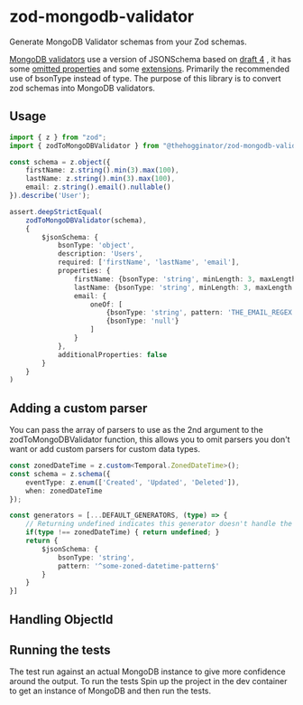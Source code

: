 # zod-mongodb-validator
Generate MongoDB Validator schemas from your Zod schemas.

[MongoDB validators](https://www.mongodb.com/docs/manual/core/schema-validation/)
use a version of JSONSchema based on [draft 4](https://tools.ietf.org/html/draft-zyp-json-schema-04)
, it has some [omitted properties](https://www.mongodb.com/docs/manual/reference/operator/query/jsonSchema/#std-label-json-schema-omission) and some [extensions](https://www.mongodb.com/docs/manual/reference/operator/query/jsonSchema/#std-label-jsonSchema-extension).  Primarily the recommended use of
bsonType instead of type.  The purpose of this library is to convert zod schemas
into MongoDB validators.

## Usage
```typescript
import { z } from "zod";
import { zodToMongoDBValidator } from "@thehogginator/zod-mongodb-validator";

const schema = z.object({
    firstName: z.string().min(3).max(100),
    lastName: z.string().min(3).max(100),
    email: z.string().email().nullable()
}).describe('User');

assert.deepStrictEqual(
    zodToMongoDBValidator(schema), 
    {
        $jsonSchema: {
            bsonType: 'object',
            description: 'Users',
            required: ['firstName', 'lastName', 'email'],
            properties: {
                firstName: {bsonType: 'string', minLength: 3, maxLength: 100},
                lastName: {bsonType: 'string', minLength: 3, maxLength: 100},
                email: {
                    oneOf: [
                        {bsonType: 'string', pattern: 'THE_EMAIL_REGEX'},
                        {bsonType: 'null'}
                    ]
                }
            },
            additionalProperties: false
        }
    }
)
```

## Adding a custom parser
You can pass the array of parsers to use as the 2nd argument to the
zodToMongoDBValidator function, this allows you to omit parsers you don't want
or add custom parsers for custom data types.
```typescript
const zonedDateTime = z.custom<Temporal.ZonedDateTime>();
const schema = z.schema({
    eventType: z.enum(['Created', 'Updated', 'Deleted']),
    when: zonedDateTime
});

const generators = [...DEFAULT_GENERATORS, (type) => {
    // Returning undefined indicates this generator doesn't handle the type
    if(type !== zonedDateTime) { return undefined; } 
    return {
        $jsonSchema: {
            bsonType: 'string',
            pattern: '^some-zoned-datetime-pattern$'
        }
    }
}]
```

## Handling ObjectId

## Running the tests
The test run against an actual MongoDB instance to give more confidence around
the output.  To run the tests Spin up the project in the dev container to get
an instance of MongoDB and then run the tests.